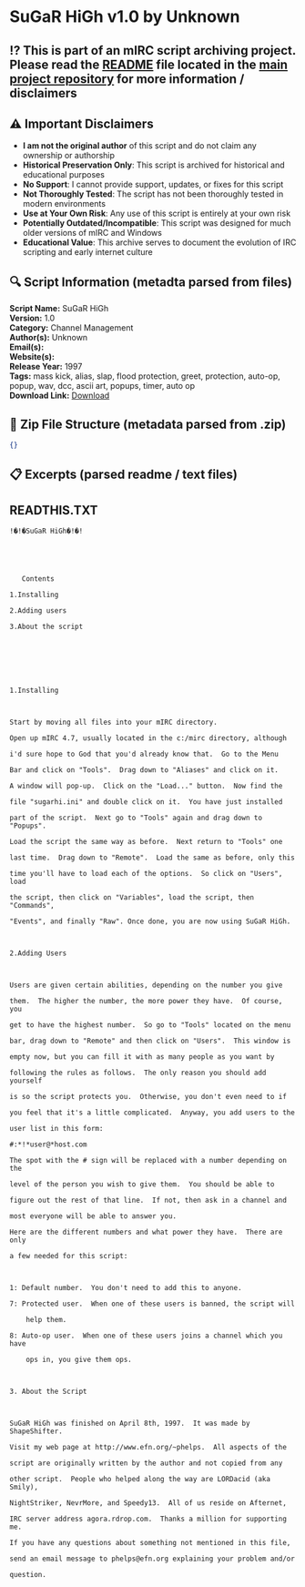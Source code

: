 # SuGaR HiGh v1.0 by Unknown

## ⁉️ This is part of an mIRC script archiving project. Please read the [README](https://github.com/sorzkode/mirc_scripts_archive/blob/main/README.md) file located in the [main project repository](https://github.com/sorzkode/mirc_scripts_archive) for more information / disclaimers  

## ⚠️ Important Disclaimers

- **I am not the original author** of this script and do not claim any ownership or authorship
- **Historical Preservation Only**: This script is archived for historical and educational purposes
- **No Support**: I cannot provide support, updates, or fixes for this script
- **Not Thoroughly Tested**: The script has not been thoroughly tested in modern environments
- **Use at Your Own Risk**: Any use of this script is entirely at your own risk
- **Potentially Outdated/Incompatible**: This script was designed for much older versions of mIRC and Windows
- **Educational Value**: This archive serves to document the evolution of IRC scripting and early internet culture

## 🔍 Script Information (metadta parsed from files)

**Script Name:** SuGaR HiGh  
**Version:** 1.0  
**Category:** Channel Management  
**Author(s):** Unknown  
**Email(s):**   
**Website(s):**   
**Release Year:** 1997  
**Tags:** mass kick, alias, slap, flood protection, greet, protection, auto-op, popup, wav, dcc, ascii art, popups, timer, auto op  
**Download Link:** [Download](https://github.com/sorzkode/mirc_scripts_archive/raw/main/hawkee.com/sugarhigh_script/sugarhigh_script.zip)  

## 📂 Zip File Structure (metadata parsed from .zip)

```json
{}
```

## 📋 Excerpts (parsed readme / text files)

## READTHIS.TXT

```text
!�!�SuGaR HiGh�!�! 


   Contents
1.Installing
2.Adding users
3.About the script



1.Installing

Start by moving all files into your mIRC directory.
Open up mIRC 4.7, usually located in the c:/mirc directory, although
i'd sure hope to God that you'd already know that.  Go to the Menu
Bar and click on "Tools".  Drag down to "Aliases" and click on it.
A window will pop-up.  Click on the "Load..." button.  Now find the
file "sugarhi.ini" and double click on it.  You have just installed
part of the script.  Next go to "Tools" again and drag down to "Popups".
Load the script the same way as before.  Next return to "Tools" one
last time.  Drag down to "Remote".  Load the same as before, only this
time you'll have to load each of the options.  So click on "Users", load
the script, then click on "Variables", load the script, then "Commands",
"Events", and finally "Raw". Once done, you are now using SuGaR HiGh.

2.Adding Users

Users are given certain abilities, depending on the number you give
them.  The higher the number, the more power they have.  Of course, you
get to have the highest number.  So go to "Tools" located on the menu
bar, drag down to "Remote" and then click on "Users".  This window is
empty now, but you can fill it with as many people as you want by
following the rules as follows.  The only reason you should add yourself
is so the script protects you.  Otherwise, you don't even need to if
you feel that it's a little complicated.  Anyway, you add users to the
user list in this form:
#:*!*user@*host.com
The spot with the # sign will be replaced with a number depending on the
level of the person you wish to give them.  You should be able to
figure out the rest of that line.  If not, then ask in a channel and
most everyone will be able to answer you.
Here are the different numbers and what power they have.  There are only
a few needed for this script:

1: Default number.  You don't need to add this to anyone.
7: Protected user.  When one of these users is banned, the script will
    help them.
8: Auto-op user.  When one of these users joins a channel which you have
    ops in, you give them ops.

3. About the Script

SuGaR HiGh was finished on April 8th, 1997.  It was made by ShapeShifter.
Visit my web page at http://www.efn.org/~phelps.  All aspects of the
script are originally written by the author and not copied from any
other script.  People who helped along the way are LORDacid (aka Smily),
NightStriker, NevrMore, and Speedy13.  All of us reside on Afternet,
IRC server address agora.rdrop.com.  Thanks a million for supporting me.
If you have any questions about something not mentioned in this file,
send an email message to phelps@efn.org explaining your problem and/or
question.
```

